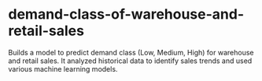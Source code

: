 # demand-class-of-warehouse-and-retail-sales
Builds a model to predict demand class (Low, Medium, High) for warehouse and retail sales. It analyzed historical data to identify sales trends and used various machine learning models.
